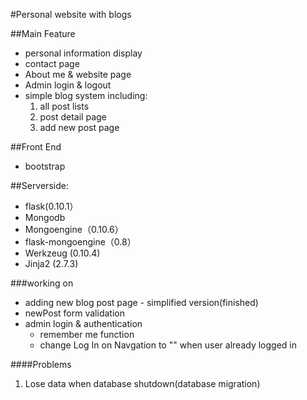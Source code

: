 #Personal website with blogs 

##Main Feature
* personal information display 
* contact page 
* About me & website page
* Admin login & logout
* simple blog system including:
	1. all post lists
	1. post detail page
	2. add new post page
	
	
##Front End
* bootstrap 

##Serverside:
* flask(0.10.1）
* Mongodb
* Mongoengine（0.10.6）
* flask-mongoengine（0.8）
* Werkzeug (0.10.4)
* Jinja2 (2.7.3)



###working on
* adding new blog post page - simplified version(finished)
* newPost form validation
* admin login & authentication
	* remember me function 
	* change Log In on Navgation to "" when user already logged in 

####Problems
1. Lose data when database shutdown(database migration)


